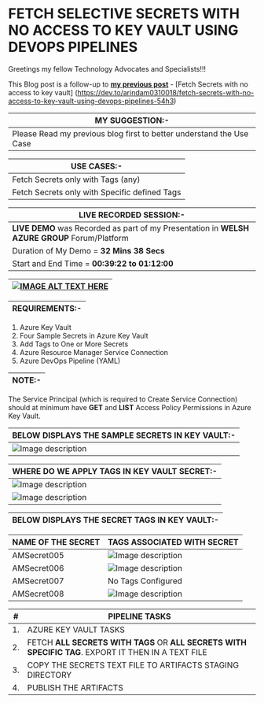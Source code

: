 # FETCH SELECTIVE SECRETS WITH NO ACCESS TO KEY VAULT USING DEVOPS PIPELINES

Greetings my fellow Technology Advocates and Specialists!!!

This Blog post is a follow-up to **<u>my previous post</u>** - [Fetch Secrets with no access to key vault] (https://dev.to/arindam0310018/fetch-secrets-with-no-access-to-key-vault-using-devops-pipelines-54h3)

| **MY SUGGESTION:-** | 
| --------- |
| Please Read my previous blog first to better understand the Use Case |

| **USE CASES:-** | 
| --------- |
| Fetch Secrets only with Tags (any) |
| Fetch Secrets only with Specific defined Tags |

| __LIVE RECORDED SESSION:-__ |
| --------- |
| __LIVE DEMO__ was Recorded as part of my Presentation in __WELSH AZURE GROUP__ Forum/Platform |
| Duration of My Demo = __32 Mins 38 Secs__ |
| Start and End Time = __00:39:22 to 01:12:00__ |

| [![IMAGE ALT TEXT HERE](https://img.youtube.com/vi/um_6WtIBSA8/0.jpg)](https://www.youtube.com/watch?v=um_6WtIBSA8) |
| --------- |

| __REQUIREMENTS:-__ |
| --------- |

1. Azure Key Vault
2. Four Sample Secrets in Azure Key Vault
3. Add Tags to One or More Secrets 
4. Azure Resource Manager Service Connection 
5. Azure DevOps Pipeline (YAML)

| **NOTE:-** |
| --------- |

The Service Principal (which is required to Create Service Connection) should at minimum have **GET** and **LIST** Access Policy Permissions in Azure Key Vault.

| __BELOW DISPLAYS THE SAMPLE SECRETS IN KEY VAULT:-__ |
| --------- |
| ![Image description](https://dev-to-uploads.s3.amazonaws.com/uploads/articles/npsfbj72ds452270pbmk.png)  |

| __WHERE DO WE APPLY TAGS IN KEY VAULT SECRET:-__ |
| --------- |
| ![Image description](https://dev-to-uploads.s3.amazonaws.com/uploads/articles/myl91y0jliypmxvjx6dt.png) |
| ![Image description](https://dev-to-uploads.s3.amazonaws.com/uploads/articles/kendex7v7zg3e6kk8vqy.png) |

| __BELOW DISPLAYS THE SECRET TAGS IN KEY VAULT:-__ |
| --------- |

| NAME OF THE SECRET | TAGS ASSOCIATED WITH SECRET |
| --------- | --------- |
| AMSecret005 | ![Image description](https://dev-to-uploads.s3.amazonaws.com/uploads/articles/0fjqve09z2qxhb2d96ei.png) |
| AMSecret006 | ![Image description](https://dev-to-uploads.s3.amazonaws.com/uploads/articles/cq2mqytunhw7bl3zxwwe.png) |
| AMSecret007 | No Tags Configured |
| AMSecret008 | ![Image description](https://dev-to-uploads.s3.amazonaws.com/uploads/articles/0fjqve09z2qxhb2d96ei.png) |

| # | PIPELINE TASKS | 
| --------- | --------- |
| 1. | AZURE KEY VAULT TASKS |
| 2. | FETCH **ALL SECRETS WITH TAGS** OR **ALL SECRETS WITH SPECIFIC TAG**. EXPORT IT THEN IN A TEXT FILE | 
| 3. | COPY THE SECRETS TEXT FILE TO ARTIFACTS STAGING DIRECTORY |
| 4. | PUBLISH THE ARTIFACTS |

